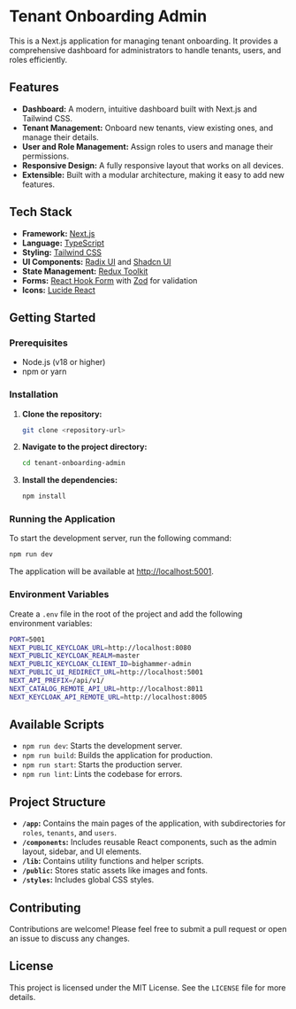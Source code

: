# Tenant Onboarding Admin

This is a Next.js application for managing tenant onboarding. It provides a comprehensive dashboard for administrators to handle tenants, users, and roles efficiently.

## Features

- **Dashboard:** A modern, intuitive dashboard built with Next.js and Tailwind CSS.
- **Tenant Management:** Onboard new tenants, view existing ones, and manage their details.
- **User and Role Management:** Assign roles to users and manage their permissions.
- **Responsive Design:** A fully responsive layout that works on all devices.
- **Extensible:** Built with a modular architecture, making it easy to add new features.

## Tech Stack

- **Framework:** [Next.js](https://nextjs.org/)
- **Language:** [TypeScript](https://www.typescriptlang.org/)
- **Styling:** [Tailwind CSS](https://tailwindcss.com/)
- **UI Components:** [Radix UI](https://www.radix-ui.com/) and [Shadcn UI](https://ui.shadcn.com/)
- **State Management:** [Redux Toolkit](https://redux-toolkit.js.org/)
- **Forms:** [React Hook Form](https://react-hook-form.com/) with [Zod](https://zod.dev/) for validation
- **Icons:** [Lucide React](https://lucide.dev/)

## Getting Started

### Prerequisites

- Node.js (v18 or higher)
- npm or yarn

### Installation

1. **Clone the repository:**
   ```bash
   git clone <repository-url>
   ```
2. **Navigate to the project directory:**
   ```bash
   cd tenant-onboarding-admin
   ```
3. **Install the dependencies:**
   ```bash
   npm install
   ```

### Running the Application

To start the development server, run the following command:

```bash
npm run dev
```

The application will be available at [http://localhost:5001](http://localhost:5001).

### Environment Variables

Create a `.env` file in the root of the project and add the following environment variables:

```bash
PORT=5001
NEXT_PUBLIC_KEYCLOAK_URL=http://localhost:8080
NEXT_PUBLIC_KEYCLOAK_REALM=master
NEXT_PUBLIC_KEYCLOAK_CLIENT_ID=bighammer-admin
NEXT_PUBLIC_UI_REDIRECT_URL=http://localhost:5001
NEXT_API_PREFIX=/api/v1/
NEXT_CATALOG_REMOTE_API_URL=http://localhost:8011
NEXT_KEYCLOAK_API_REMOTE_URL=http://localhost:8005
```

## Available Scripts

- `npm run dev`: Starts the development server.
- `npm run build`: Builds the application for production.
- `npm run start`: Starts the production server.
- `npm run lint`: Lints the codebase for errors.

## Project Structure

- **`/app`:** Contains the main pages of the application, with subdirectories for `roles`, `tenants`, and `users`.
- **`/components`:** Includes reusable React components, such as the admin layout, sidebar, and UI elements.
- **`/lib`:** Contains utility functions and helper scripts.
- **`/public`:** Stores static assets like images and fonts.
- **`/styles`:** Includes global CSS styles.

## Contributing

Contributions are welcome! Please feel free to submit a pull request or open an issue to discuss any changes.

## License

This project is licensed under the MIT License. See the `LICENSE` file for more details.
